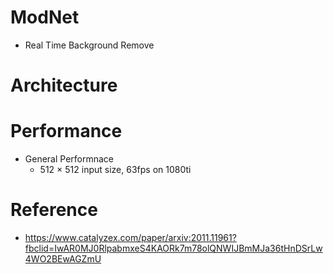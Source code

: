 # ModNet
 - Real Time Background Remove

# Architecture


# Performance
 - General Performnace 
    - 512 × 512 input size, 63fps on 1080ti
      

# Reference
- https://www.catalyzex.com/paper/arxiv:2011.11961?fbclid=IwAR0MJ0RlpabmxeS4KAORk7m78olQNWIJBmMJa36tHnDSrLw4WO2BEwAGZmU
